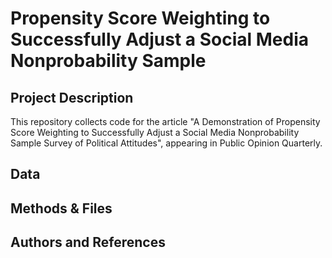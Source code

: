 # Propensity Score Weighting to Successfully Adjust a Social Media Nonprobability Sample 

## Project Description

This repository collects code for the article "A Demonstration of Propensity Score Weighting to Successfully Adjust a Social Media Nonprobability Sample Survey of Political Attitudes", appearing in Public Opinion Quarterly.

## Data 

## Methods & Files

## Authors and References
